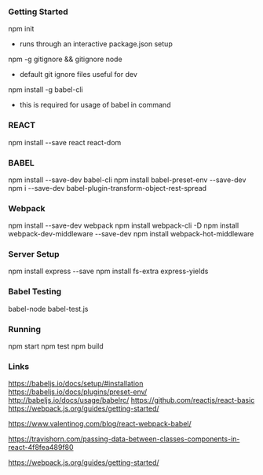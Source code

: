 ### Getting Started
npm init
- runs through an interactive package.json setup

npm -g gitignore && gitignore node
- default git ignore files useful for dev

npm install -g babel-cli
- this is required for usage of babel in command

### REACT
npm install --save react react-dom

### BABEL
npm install --save-dev babel-cli
npm install babel-preset-env --save-dev
npm i --save-dev babel-plugin-transform-object-rest-spread

### Webpack
npm install --save-dev webpack
npm install webpack-cli -D
npm install webpack-dev-middleware --save-dev
npm install webpack-hot-middleware

### Server Setup
npm install express --save
npm install fs-extra express-yields

### Babel Testing
babel-node babel-test.js

### Running
npm start
npm test
npm build

### Links
https://babeljs.io/docs/setup/#installation
https://babeljs.io/docs/plugins/preset-env/
http://babeljs.io/docs/usage/babelrc/
https://github.com/reactjs/react-basic
https://webpack.js.org/guides/getting-started/

https://www.valentinog.com/blog/react-webpack-babel/

https://travishorn.com/passing-data-between-classes-components-in-react-4f8fea489f80

https://webpack.js.org/guides/getting-started/


